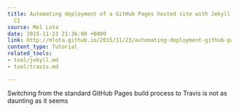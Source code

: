 ```yaml
---
title: Automating deployment of a GitHub Pages hosted site with Jekyll and Travis
  CI
source: Mel Lota
date: 2015-11-23 21:36:00 +0000
link: http://mlota.github.io/2015/11/23/automating-deployment-github-pages-jekyll-travis.html
content_type: Tutorial
related_tools:
- tool/jekyll.md
- tool/travis.md

---
```

Switching from the standard GitHub Pages build process to Travis is not as daunting as it seems
